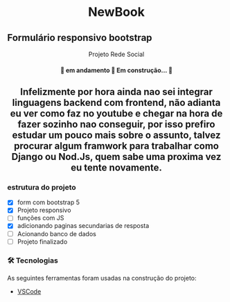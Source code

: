 <h1 align="center">NewBook</h1>


## Formulário responsivo bootstrap
<p align="center">Projeto Rede Social</p>


<h4 align="center"> 
	🚧  em andamento 🚀 Em construção...  🚧
</h4>

<h2 align="center">
  Infelizmente por hora ainda nao sei integrar linguagens backend com frontend, não adianta eu ver como faz no youtube e chegar na hora de fazer sozinho nao conseguir, 
  por isso prefiro estudar um pouco mais sobre o assunto, talvez procurar algum framwork para trabalhar como Django ou Nod.Js, quem sabe uma proxima vez eu tente novamente. 
  </h2>

### estrutura do projeto

- [x] form com bootstrap 5
- [x] Projeto responsivo
- [ ] funções com JS
- [x] adicionando paginas secundarias de resposta
- [ ] Acionando banco de dados
- [ ] Projeto finalizado

### 🛠 Tecnologias

As seguintes ferramentas foram usadas na construção do projeto:

- [VSCode](https://code.visualstudio.com/)
